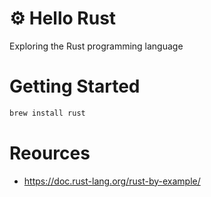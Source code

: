 # ⚙ Hello Rust

Exploring the Rust programming language

# Getting Started

```bash
brew install rust
```

# Reources
 - https://doc.rust-lang.org/rust-by-example/
